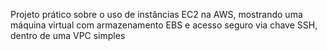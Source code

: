 Projeto prático sobre o uso de instâncias EC2 na AWS, mostrando uma máquina virtual com armazenamento EBS e acesso seguro via chave SSH, dentro de uma VPC simples
 
